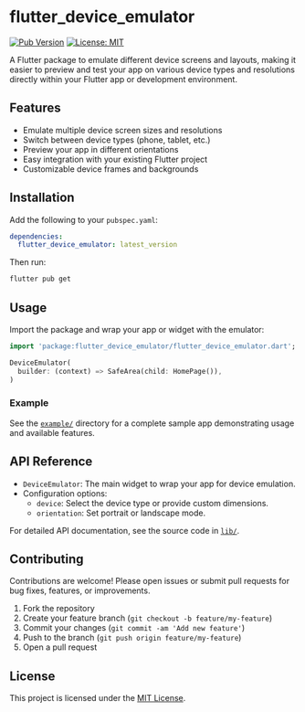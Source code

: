 # flutter_device_emulator
[![Pub Version](https://img.shields.io/pub/v/flutter_device_emulator)](https://pub.dev/packages/flutter_device_emulator)
[![License: MIT](https://img.shields.io/badge/license-MIT-blue.svg)](LICENSE)

A Flutter package to emulate different device screens and layouts, making it easier to preview and test your app on various device types and resolutions directly within your Flutter app or development environment.

## Features
- Emulate multiple device screen sizes and resolutions
- Switch between device types (phone, tablet, etc.)
- Preview your app in different orientations
- Easy integration with your existing Flutter project
- Customizable device frames and backgrounds

## Installation
Add the following to your `pubspec.yaml`:

```yaml
dependencies:
  flutter_device_emulator: latest_version
```

Then run:
```sh
flutter pub get
```

## Usage
Import the package and wrap your app or widget with the emulator:

```dart
import 'package:flutter_device_emulator/flutter_device_emulator.dart';

DeviceEmulator(
  builder: (context) => SafeArea(child: HomePage()),
)
```

### Example
See the [`example/`](example/) directory for a complete sample app demonstrating usage and available features.

## API Reference
- `DeviceEmulator`: The main widget to wrap your app for device emulation.
- Configuration options:
  - `device`: Select the device type or provide custom dimensions.
  - `orientation`: Set portrait or landscape mode.  

For detailed API documentation, see the source code in [`lib/`](lib/).             


## Contributing
Contributions are welcome! Please open issues or submit pull requests for bug fixes, features, or improvements.

1. Fork the repository
2. Create your feature branch (`git checkout -b feature/my-feature`)
3. Commit your changes (`git commit -am 'Add new feature'`)
4. Push to the branch (`git push origin feature/my-feature`)
5. Open a pull request

## License
This project is licensed under the [MIT License](LICENSE).
